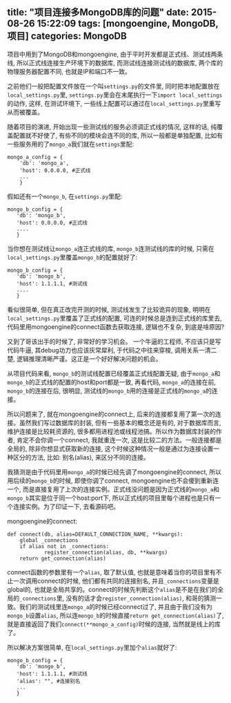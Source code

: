 title: "项目连接多MongoDB库的问题"
date: 2015-08-26 15:22:09
tags: [mongoengine, MongoDB, 项目]
categories: MongoDB
---

项目中用到了MongoDB和mongoengine, 由于平时开发都是正式线、测试线两条线, 所以正式线连接生产环境下的数据库, 而测试线连接测试线的数据库, 两个库的物理服务器配置不同, 也就是IP和端口不一致。

之前他们一般把配置文件放在一个叫`settings.py`的文件里, 同时把本地配置放在`local_settings.py`里, `settings.py`里会在末尾执行一下`import local_settings`的动作, 这样, 在测试环境下, 一些线上配置可以通过在`local_settings.py`里重写从而被覆盖。

随着项目的演进, 开始出现一些测试线的服务必须调正式线的情况, 这样的话, 纯覆盖配置就不好使了, 有些不同的模块会连不同的库, 所以一般都是单独配置, 比如有一些服务用的了`mongo_a`我们就在`settings`里配:

    
    mongo_a_config = {
        'db': 'mongo_a',
        'host': 0.0.0.0, #正式线
        ...
        }
    

假如还有一个`mongo_b`, 在`settings.py`里配:

    
    mongo_b_config = {
       'db': 'mongo_b',
       'host': 0.0.0.0, #正式线
       ....
       }
    

当你想在测试线让`mongo_a`连正式线的库, `mongo_b`连测试线的库的时候, 只需在`local_settings.py`里覆盖`mongo_b`的配置就好了:

    
    mongo_b_config = {
       'db': 'mongo_b',
       'host': 1.1.1.1, #测试线
       ....
       }
       

看似很简单, 但在真正改完开测的时候, 测试线发生了比较诡异的现象, 明明在`local_settings.py`里覆盖了正式线的配置, 可连的时候总是连到正式线的库里去, 代码里用mongoengine的connect函数去获取连接, 逻辑也不复杂, 到底是啥原因?

又到了哥该出手的时候了, 非常好的学习机会。 一个牛逼的工程师, 不应该只是写代码牛逼, 其debug功力也应该灰常犀利, 于代码之中往来穿梭, 调用关系一清二楚, 逻辑推理清晰严谨。这正是一个好好解决问题的机会。

从项目代码来看, `mongo_b`的测试线配置已经覆盖正式线配置无疑, 由于`mongo_a`和`mongo_b`的正式线的配置的host和port都是一致, 再看代码, `mongo_a`的连接在前, `mongo_b`的连接在后, 很明显, 测试线的`mongo_b`用的连接是正式线的`mongo_a`的连接。

所以问题来了, 就在mongoengine的connect上, 后来的连接都复用了第一次的连接。虽然我们写过数据库的封装, 但有一些基本的概念还是有的, 对于数据库而言, 维护连接是比较耗资源的, 很多都用进程池或线程池搞。所以作为数据库封装的作者, 肯定不会你调一个connect, 我就重连一次, 这是比较二的方法。一般连接都是全局的, 除非你想显式获取新的连接, 这个时候这种情况一般是通过为连接设置一种区分的方法, 比如: 别名(alias), 来区分不同的连接。

我猜测是由于代码里用`mongo_a`的时候已经先调了mongoengine的connect, 所以用后续的`mongo_b`的时候, 即使你调了connect, mongoengine也不会傻到重新连一个, 而是直接复用了上次的连接实例。正式线没问题是因为正式线的`mongo_a`和`mongo_b`其实是位于同一个host:port下, 所以正式线的项目里每个进程也是只有一个连接实例。为了印证一下, 去看源码吧。

mongoengine的connect:

    def connect(db, alias=DEFAULT_CONNECTION_NAME, **kwargs):
        global _connections
        if alias not in _connections:
                register_connection(alias, db, **kwargs)
        return get_connection(alias)

connect函数的参数里有一个`alias`, 取了默认值, 也就是意味着当你的项目里有不止一次调用connect的时候, 他们都有共同的连接别名, 并且`_connections`变量是global的, 也就是全局共享的。connect的时候先判断这个`alias`是不是在我们的全局的`_connections`里, 没有的话才会`register_connection(alias)`, 和哥的猜测一致。我们的测试线里连`mongo_a`的时候已经connect过了, 并且由于我们没有为`mongo_b`设置`alias`, 所以连`mongo_b`的时候直接`return get_connection(alias)`了, 就是直接返回了我们`connect(**mongo_a_config)`时候的连接, 当然就是线上的库了。

所以解决方案很简单, 在`local_settings.py`里加个`alias`就好了:

    
    mongo_b_config = {
       'db': 'mongo_b',
       'host': 1.1.1.1, #测试线
       'alias': "", #连接别名
       ...
       }

